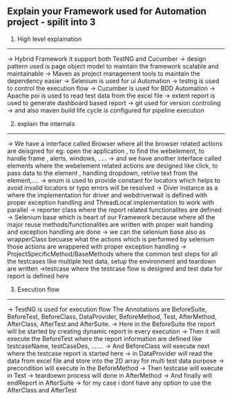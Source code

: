 ## Explain your Framework used for Automation project - spilit into 3

1. High level explaination
--------------------------
  -> Hybrid Framework it support both TestNG and Cucumber
  -> design pattern used is page object model to maintain the framework scalable and maintainable
  -> Maven as project management tools to maintain the dependency easier
  -> Selenium is used for ui Automation
  -> testng is used to control the execution flow
  -> Cucumber is used for BDD Automation
  -> Apache poi is used to read test data from the excel file
  -> extent report is used to generate dashboard based report
  -> git used for version controling
  -> and also maven build life cycle is configured for pipeline execution

2. explain the internals
------------------------
   -> We have a interface called Browser where all the browser related actions are deisgned for eg: open the application , to find the webelement, to handle frame , alerts, windows, .....
   -> and we have another interface called elements where the webelement related actions are designed like click, to pass data to the element , handling dropdown, retrive text from the element,....
   -> enum is used to provide constant for locators which helps to avoid invalid locators or typo errors will be resolved
   -> Diver instance as a where the implementation for driver and webdriverwait is defined with proper exception handling and ThreadLocal implementation to work with parallel 
   -> reporter class where the report related functionalites are defined 
   -> Selenium base which is heart of our Framework because where all the major reuse methods/functionalites are written with proper wait handing and exception handling are done
   -> we can the selenium base also as wrapperClass becuase what the actions which is performed by selenium those actions are wrappered with proper exception handling
   -> ProjectSpecificMethod/BaseMethods where the common test steps for all the testcases like multiple test data, setup the environment and teardown are written
   ->testcase where the testcase flow is designed and test data for report is defined here

3. Execution flow
-----------------
   -> TestNG is used for execution flow
   The Annotations are BeforeSuite, BeforeTest, BeforeClass, DataProvider, BeforeMethod, Test, AfterMethod, AfterClass, AfterTest and AfterSuite.
   -> Here in the BeforeSuite the report will be started by creating dynamic report in every execution
   -> Then it will execute the BeforeTest where the report information are defined like testcaseName, testCaseDes, .......
   -> And BeforeClass will execute next where the testcase report is started here
   -> in DataProvider will read the data from excel file and store into the 2D array for multi test data purpose
   -> precondition will execute in the BeforeMethod
   -> Then testcase will execute in Test
   -> teardoewn process will done in AfterMethod
   -> And finally will endReport in AfterSuite
   -> for my case i dont have any option to use the AfterClass and AfterTest



